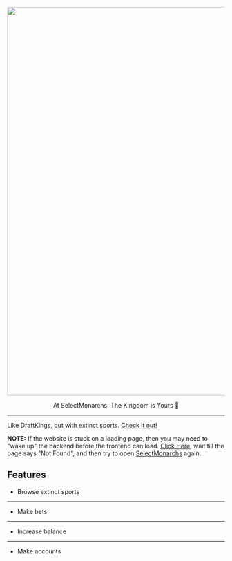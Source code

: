 
<p align="center"><img width="900" alt="" src="https://github.com/user-attachments/assets/d5bb0a33-57a6-41d8-bd25-82fbd32b50b7" /></p>

<p align="center">At SelectMonarchs, The Kingdom is Yours 👑</p>


---

Like DraftKings, but with extinct sports. [Check it out!](https://sm-frontend-tfu2.onrender.com)


**NOTE:** If the website is stuck on a loading page, then you may need to "wake up" the backend before the frontend can load. [Click Here](https://sm-backend-g9dp.onrender.com/), wait till the page says "Not Found", and then try to open [SelectMonarchs](https://sm-frontend-tfu2.onrender.com) again.

## Features

- Browse extinct sports

---

- Make bets

---

- Increase balance

---

- Make accounts
